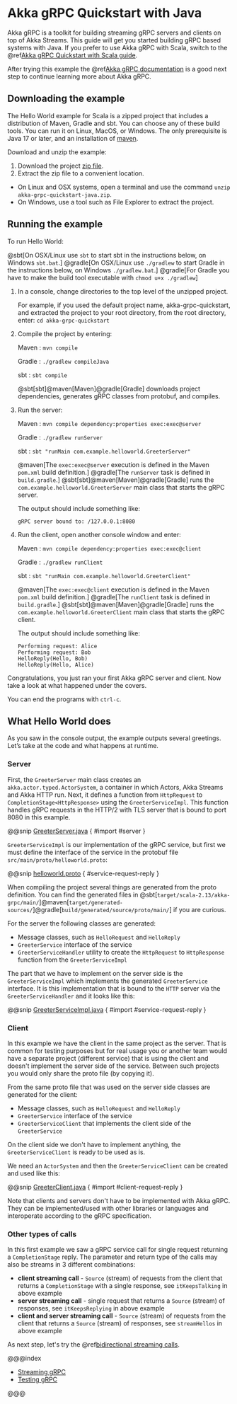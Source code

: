# Akka gRPC Quickstart with Java 
 
Akka gRPC is a toolkit for building streaming gRPC servers and clients on top of Akka Streams. This guide will get you started building gRPC based systems with Java. If you prefer to use Akka gRPC with Scala, switch to the @ref[Akka gRPC Quickstart with Scala guide](../quickstart-scala/index.md). 

After trying this example the @ref[Akka gRPC documentation](../index.md) is a good next step to continue learning more about Akka gRPC.

## Downloading the example 

The Hello World example for Scala is a zipped project that includes a distribution of Maven, Gradle and sbt. You can choose any of these build tools. You can run it on Linux, MacOS, or Windows. The only prerequisite is Java 17 or later, and an installation of [maven](https://maven.apache.org/index.html).

Download and unzip the example:

1. Download the project [zip file](../attachments/akka-grpc-quickstart-java.zip).
2. Extract the zip file to a convenient location.
  - On Linux and OSX systems, open a terminal and use the command `unzip akka-grpc-quickstart-java.zip`.
  - On Windows, use a tool such as File Explorer to extract the project. 

## Running the example

To run Hello World:

@sbt[On OSX/Linux use `sbt` to start sbt in the instructions below, on Windows `sbt.bat`.]
@gradle[On OSX/Linux use `./gradlew` to start Gradle in the instructions below, on Windows `./gradlew.bat`.]
@gradle[For Gradle you have to make the build tool executable with `chmod u+x ./gradlew`]

1. In a console, change directories to the top level of the unzipped project.
 
    For example, if you used the default project name, akka-grpc-quickstart, and extracted the project to your root directory,
    from the root directory, enter: `cd akka-grpc-quickstart`

1. Compile the project by entering:

    Maven
    :   ```
        mvn compile
        ```

    Gradle
    :   ```
        ./gradlew compileJava
        ```

    sbt
    :   ```
        sbt compile
        ```
 
    @sbt[sbt]@maven[Maven]@gradle[Gradle] downloads project dependencies, generates gRPC classes from protobuf, and compiles.


1. Run the server:

    Maven
    :   ```
        mvn compile dependency:properties exec:exec@server
        ```

    Gradle
    :   ```
        ./gradlew runServer
        ```

    sbt
    :   ```
        sbt "runMain com.example.helloworld.GreeterServer"
        ```
 
    @maven[The `exec:exec@server` execution is defined in the Maven `pom.xml` build definition.]
    @gradle[The `runServer` task is defined in `build.gradle`.]
    @sbt[sbt]@maven[Maven]@gradle[Gradle] runs the `com.example.helloworld.GreeterServer` main class that starts the gRPC server.

    The output should include something like:

    ```
    gRPC server bound to: /127.0.0.1:8080
    ```

1. Run the client, open another console window and enter:

    Maven
    :   ```
        mvn compile dependency:properties exec:exec@client
        ```

    Gradle
    :   ```
        ./gradlew runClient
        ```

    sbt
    :   ```
        sbt "runMain com.example.helloworld.GreeterClient"
        ```
 
    @maven[The `exec:exec@client` execution is defined in the Maven `pom.xml` build definition.]
    @gradle[The `runClient` task is defined in `build.gradle`.]
    @sbt[sbt]@maven[Maven]@gradle[Gradle] runs the `com.example.helloworld.GreeterClient` main class that starts the gRPC client.

    The output should include something like:

    ```
    Performing request: Alice
    Performing request: Bob
    HelloReply(Hello, Bob)
    HelloReply(Hello, Alice)
    ```


Congratulations, you just ran your first Akka gRPC server and client. Now take a look at what happened under the covers.

You can end the programs with `ctrl-c`.

## What Hello World does

As you saw in the console output, the example outputs several greetings. Let’s take at the code and what happens at runtime.

### Server

First, the `GreeterServer` main class creates an `akka.actor.typed.ActorSystem`, a container in which Actors, Akka Streams and Akka HTTP run. Next, it defines a function from `HttpRequest` to `CompletionStage<HttpResponse>` using the `GreeterServiceImpl`. This function
handles gRPC requests in the HTTP/2 with TLS server that is bound to port 8080 in this example.

@@snip [GreeterServer.java](/samples/akka-grpc-quickstart-java/src/main/java/com/example/helloworld/GreeterServer.java) { #import #server }

`GreeterServiceImpl` is our implementation of the gRPC service, but first we must define the interface of the service
in the protobuf file `src/main/proto/helloworld.proto`:

@@snip [helloworld.proto](/samples/akka-grpc-quickstart-java/src/main/proto/helloworld.proto) { #service-request-reply }

When compiling the project several things are generated from the proto definition. You can find the generated files in 
@sbt[`target/scala-2.13/akka-grpc/main/`]@maven[`target/generated-sources/`]@gradle[`build/generated/source/proto/main/`]
if you are curious.

For the server the following classes are generated:

* Message classes, such as `HelloRequest` and `HelloReply`
* `GreeterService` interface of the service
* `GreeterServiceHandler` utility to create the `HttpRequest` to `HttpResponse` function from the `GreeterServiceImpl`

The part that we have to implement on the server side is the `GreeterServiceImpl` which implements the generated `GreeterService` interface. It is this implementation that is bound to the `HTTP` server via the `GreeterServiceHandler` and it looks like this:

@@snip [GreeterServiceImpl.java](/samples/akka-grpc-quickstart-java/src/main/java/com/example/helloworld/GreeterServiceImpl.java) { #import #service-request-reply }

### Client

In this example we have the client in the same project as the server. That is common for testing purposes but for real usage
you or another team would have a separate project (different service) that is using the client and doesn't implement the
server side of the service. Between such projects you would only share the proto file (by copying it).

From the same proto file that was used on the server side classes are generated for the client:

* Message classes, such as `HelloRequest` and `HelloReply`
* `GreeterService` interface of the service
* `GreeterServiceClient` that implements the client side of the `GreeterService`

On the client side we don't have to implement anything, the `GreeterServiceClient` is ready to be used as is.

We need an `ActorSystem` and then the `GreeterServiceClient` can be created and used like this:

@@snip [GreeterClient.java](/samples/akka-grpc-quickstart-java/src/main/java/com/example/helloworld/GreeterClient.java) { #import #client-request-reply }

Note that clients and servers don't have to be implemented with Akka gRPC. They can be implemented/used with other libraries or languages and interoperate according to the gRPC specification.

### Other types of calls

In this first example we saw a gRPC service call for single request returning a `CompletionStage` reply.
The parameter and return type of the calls may also be streams in 3 different combinations:

* **client streaming call** - `Source` (stream) of requests from the client that returns a
  `CompletionStage` with a single response,
  see `itKeepsTalking` in above example
* **server streaming call** - single request that returns a `Source` (stream) of responses,
  see `itKeepsReplying` in above example
* **client and server streaming call** - `Source` (stream) of requests from the client that returns a
  `Source` (stream) of responses,
  see `streamHellos` in above example

As next step, let's try the @ref[bidirectional streaming calls](streaming.md).

@@@index

* [Streaming gRPC](streaming.md)
* [Testing gRPC](testing.md)

@@@
